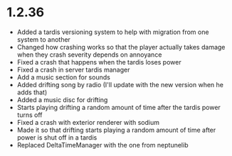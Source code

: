 # 1.2.36
- Added a tardis versioning system to help with migration from one system to another
- Changed how crashing works so that the player actually takes damage when they crash severity depends on annoyance
- Fixed a crash that happens when the tardis loses power
- Fixed a crash in server tardis manager
- Add a music section for sounds
- Added drifting song by radio (I'll update with the new version when he adds that)
- Added a music disc for drifting
- Starts playing drifting a random amount of time after the tardis power turns off
- Fixed a crash with exterior renderer with sodium
- Made it so that drifting starts playing a random amount of time after power is shut off in a tardis
- Replaced DeltaTimeManager with the one from neptunelib